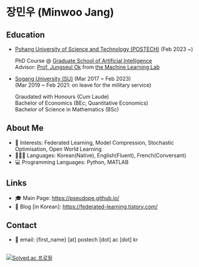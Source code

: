 # 장민우 (Minwoo Jang)

## Education
* [Pohang University of Science and Technology (POSTECH)](https://www.postech.ac.kr/) (Feb 2023 ~) <br>

  PhD Course @ [Graduate School of Artificial Intelligence](https://ai.postech.ac.kr/main/index) <br>
  Advisor: [Prof. Jungseul Ok](https://sites.google.com/view/jungseulok) from [the Machine Learning Lab](http://ml.postech.ac.kr/)

* [Sogang University (SU)](https://sogang.ac.kr/index.do) (Mar 2017 ~ Feb 2023) <br>
(Mar 2019 ~ Feb 2021: on leave for the military service) <br>

  Graudated with Honours (Cum Laude) <br>
  Bachelor of Economics (BEc; Quantitative Economics) <br>
  Bachelor of Science in Mathematics (BSc)

## About Me
* 💖 Interests: Federated Learning, Model Compression, Stochastic Optimisation, Open World Learning
* 👱🏻‍♀️ Languages: Korean(Native), English(Fluent), French(Conversant)
* 💻 Programming Languages: Python, MATLAB

## Links
* 🎓 Main Page: https://pseudope.github.io/
* 📒 Blog [in Korean]: https://federated-learning.tistory.com/

## Contact
* 📃 email: {first_name} [at] postech [dot] ac [dot] kr
##
[![Solved.ac 프로필](http://mazassumnida.wtf/api/v2/generate_badge?boj=pseudope)](https://solved.ac/pseudope)
